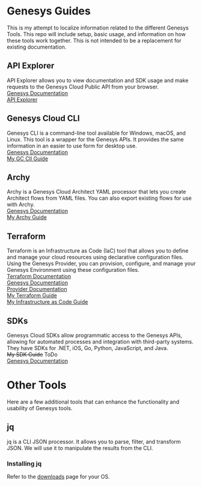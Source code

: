 # Genesys Guides
This is my attempt to localize information related to the different Genesys Tools. This repo will include setup, basic usage, and information on how these tools work together. This is not intended to be a replacement for existing documentation. <br>

## API Explorer
API Explorer allows you to view documentation and SDK usage and make requests to the Genesys Cloud Public API from your browser. <br>
[Genesys Documentation](https://developer.genesys.cloud/devapps/about/api-explorer)<br>
[API Explorer](https://developer.genesys.cloud/devapps/api-explorer)<br>

## Genesys Cloud CLI
Genesys CLI is a command-line tool available for Windows, macOS, and Linux. This tool is a wrapper for the Genesys APIs. It provides the same information in an easier to use form for desktop use. <br>
[Genesys Documentation](https://developer.genesys.cloud/devapps/cli/)<br>
[My GC ClI Guide](GC_CLI.md)<br>

## Archy
Archy is a Genesys Cloud Architect YAML processor that lets you create Architect flows from YAML files. You can also export existing flows for use with Archy.<br>
[Genesys Documentation](https://developer.genesys.cloud/devapps/archy/)<br>
[My Archy Guide](Archy.md)<br>

## Terraform
Terraform is an Infrastructure as Code (IaC) tool that allows you to define and manage your cloud resources using declarative configuration files. Using the Genesys Provider, you can provision, configure, and manage your Genesys Environment using these configuration files.<br>
[Terraform Documentation](https://developer.hashicorp.com/terraform/intro)<br>
[Genesys Documentation](https://developer.genesys.cloud/devapps/cx-as-code/)<br>
[Provider Documentation](https://registry.terraform.io/providers/MyPureCloud/genesyscloud/latest/docs)<br>
[My Terraform Guide](terraform.md)<br>
[My Infrastructure as Code Guide](../IaC/README.md)<br>

## SDKs
Genesys Cloud SDKs allow programmatic access to the Genesys APIs, allowing for automated processes and integration with third-party systems. They have SDKs for .NET, iOS, Go, Python, JavaScript, and Java.<br>
~~My SDK Guide~~ ToDo<br>
[Genesys Documentation](https://developer.genesys.cloud/devapps/sdk/docexplorer)<br>

# Other Tools
Here are a few additional tools that can enhance the functionality and usability of Genesys tools.<br>

## jq
jq is a CLI JSON processor. It allows you to parse, filter, and transform JSON. We will use it to manipulate the results from the CLI. 

### Installing jq
Refer to the [downloads](https://jqlang.org/download/) page for your OS.<br>